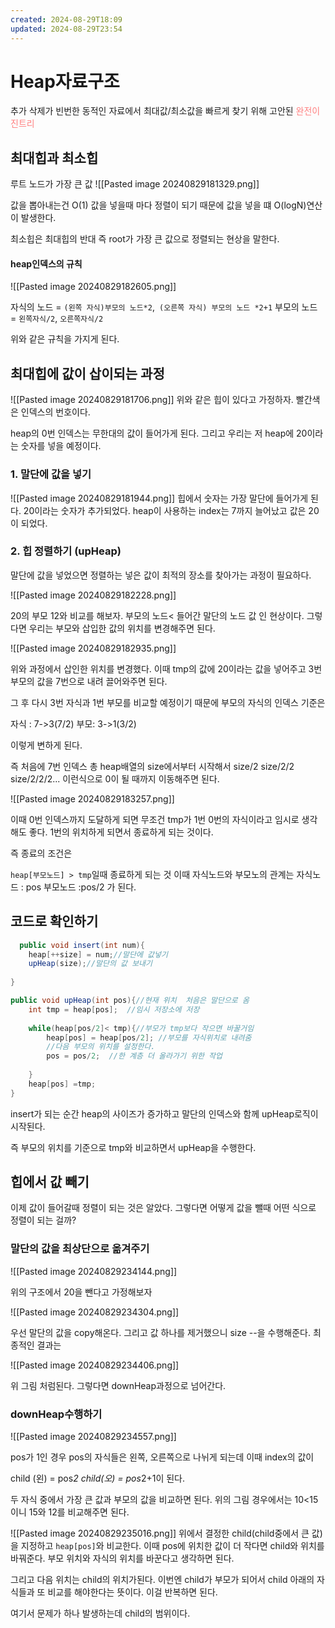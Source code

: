 ```yaml
---
created: 2024-08-29T18:09
updated: 2024-08-29T23:54
---
```



# Heap자료구조
추가 삭제가 빈번한 동적인 자료에서 최대값/최소값을 빠르게 찾기 위해 고안된 <span style="color:rgb(255, 128, 128)">완전이진트리</span> 

## 최대힙과 최소힙
루트 노드가 가장 큰 값
![[Pasted image 20240829181329.png]]

값을 뽑아내는건 O(1) 
값을 넣을때 마다 정렬이 되기 때문에 값을 넣을 떄 O(logN)연산이 발생한다.

최소힙은 최대힙의 반대 즉 root가 가장 큰 값으로 정렬되는 현상을 말한다.
#### heap인덱스의 규칙
![[Pasted image 20240829182605.png]]

자식의 노드 = `(왼쪽 자식)부모의 노드*2`,` (오른쪽 자식) 부모의 노드 *2+1`
부모의 노드  = `왼쪽자식/2`, `오른쪽자식/2`

위와 같은 규칙을 가지게 된다.
## 최대힙에 값이 삽이되는 과정
![[Pasted image 20240829181706.png]]
위와 같은 힙이 있다고 가정하자. 빨간색은 인덱스의 번호이다.

heap의 0번 인덱스는 무한대의 값이 들어가게 된다. 
그리고 우리는 저 heap에 20이라는 숫자를 넣을 예정이다.

### 1. 말단에 값을 넣기
![[Pasted image 20240829181944.png]]
힙에서 숫자는 가장 말단에 들어가게 된다. 
20이라는 숫자가 추가되었다. heap이 사용하는 index는 7까지 늘어났고 값은 20이 되었다. 


### 2. 힙 정렬하기 (upHeap)
말단에 값을 넣었으면 정렬하는 넣은<span style="color:rgb(255, 128, 128)"> </span>값이 최적의 장소를 찾아가는 과정이 필요하다. 

![[Pasted image 20240829182228.png]]

20의 부모 12와 비교를 해보자.
부모의 노드< 들어간 말단의 노드 값 인 현상이다. 
그렇다면 우리는 부모와 삽입한 값의 위치를 변경해주면 된다.


![[Pasted image 20240829182935.png]]

위와 과정에서 삽인한 위치를 변경했다. 이때 tmp의 값에 20이라는 값을 넣어주고 3번 부모의 값을 7번으로 내려 끌어와주면 된다. 

그 후 다시 3번 자식과 1번 부모를 비교할 예정이기 때문에 부모의 자식의 인덱스 기준은

자식 : 7->3(7/2)
부모: 3->1(3/2)

이렇게 변하게 된다. 

즉 처음에 7번 인덱스 총 heap배열의 size에서부터 시작해서 size/2 size/2/2 size/2/2/2... 이런식으로 0이 될 때까지 이동해주면 된다. 

![[Pasted image 20240829183257.png]]

이때 0번 인덱스까지 도달하게 되면 무조건 tmp가 1번 0번의 자식이라고 임시로 생각해도 좋다. 
1번의 위치하게 되면서 종료하게 되는 것이다.

즉 종료의 조건은

`heap[부모노드] > tmp`일때 종료하게 되는 것
이때 자식노드와 부모노의 관계는
자식노드 : pos
부모노드 :pos/2  가 된다. 
## 코드로 확인하기

```java
  public void insert(int num){  
    heap[++size] = num;//말단에 값넣기  
    upHeap(size);//말단의 값 보내기  
  
}

public void upHeap(int pos){//현재 위치  처음은 말단으로 옴
    int tmp = heap[pos];  //임시 저장소에 저장
  
    while(heap[pos/2]< tmp){//부모가 tmp보다 작으면 바꿀거임  
        heap[pos] = heap[pos/2]; //부모를 자식위치로 내려줌  
        //다음 부모의 위치를 설정한다.
        pos = pos/2;  //한 계층 더 올라가기 위한 작업
        
    }  
    heap[pos] =tmp;  
}
```
insert가 되는 순간 heap의 사이즈가 증가하고 말단의 인덱스와 함께 upHeap로직이 시작된다.

즉 부모의 위치를 기준으로 tmp와 비교하면서 upHeap을 수행한다. 


## 힙에서 값 빼기
이제 값이 들어갈때 정렬이 되는 것은 알았다. 그렇다면 어떻게 값을 뺄때 어떤 식으로 정렬이 되는 걸까?

### 말단의 값을 최상단으로 옮겨주기
![[Pasted image 20240829234144.png]]

위의 구조에서 20을 뺀다고 가정해보자 

![[Pasted image 20240829234304.png]]

우선 말단의 값을 copy해온다. 그리고 값 하나를 제거했으니 size --을 수행해준다. 최종적인 결과는 

![[Pasted image 20240829234406.png]]

위 그림 처럼된다. 그렇다면 downHeap과정으로 넘어간다.

### downHeap수행하기
![[Pasted image 20240829234557.png]]

pos가 1인 경우 
pos의 자식들은 왼쪽, 오른쪽으로 나뉘게 되는데 이때 index의 값이

child (왼) = pos*2
child(오) = pos*2+1이 된다.

두 자식 중에서 가장 큰 값과 부모의 값을 비교하면 된다. 
위의 그림 경우에서는 10<15이니 15와 12를 비교해주면 된다.

![[Pasted image 20240829235016.png]]
위에서 결정한 child(child중에서 큰 값)을 지정하고 `heap[pos]`와 비교한다.
이때 pos에 위치한 값이 더 작다면 child와 위치를 바꿔준다.
부모 위치와 자식의 위치를 바꾼다고 생각하면 된다. 

그리고 다음 위치는 child의 위치가된다. 이번엔 child가 부모가 되어서 child 아래의 자식들과 또 비교를 해야한다는 뜻이다. 이걸 반복하면 된다.

여기서 문제가 하나 발생하는데 
child의 범위이다. 

















